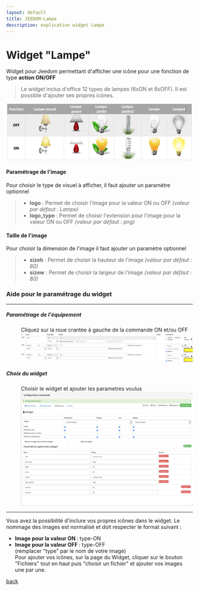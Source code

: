 ```yaml
---
layout: default
title: JEEDOM-Lampe
description: explication widget Lampe
---
```


# Widget "Lampe" 

Widget pour Jeedom permettant d'afficher une icône pour une fonction de type <b>action ON/OFF</b>
<blockquote>
Le widget inclus d'office 12 types de lampes (6xON et 6xOFF). Il est possible d'ajouter ses propres icônes.
</blockquote>

<p><img src="Img/JEEDOM-Lampe-Visuel.png" alt="Visuels" /></p>


<h4 id="Logo">Paramétrage de l'image</h4>
Pour choisir le type de visuel à afficher, il faut ajouter un paramètre optionnel<br/>
<blockquote>
    <ul>
        <li><b>logo</b>         : Permet de choisir l'image pour la valeur ON ou OFF <i>(valeur par défaut : Lampe)</i></li>
        <li><b>logo_type</b>    : Permet de choisir l'extension pour l'image pour la valeur ON ou OFF <i>(valeur par défaut : png)</i></li>
</ul>
</blockquote>


<h4 id="TaIlle">Taille de l'image</h4>
Pour choisir la dimension de l'image il faut ajouter un paramètre optionnel<br/>
<blockquote>
    <ul>
        <li><b>sizeh</b>    : Permet de choisir la hauteur de l'image <i>(valeur par défaut : 80)</i></li>
        <li><b>sizew</b>    : Permet de choisir la largeur de l'image <i>(valeur par défaut : 80)</i></li>
</ul>
</blockquote>

<h3 id="Aide Paramétrage">Aide pour le paramétrage du widget</h3>
<hr />
<h5 id="header-5">Paramétrage de l'équipement</h5>
<dl>
<dd>Cliquez sur la roue crantée à gauche de la commande ON et/ou OFF<br/>
    <img src="Img/JEEDOM-Lampe-Acces.png" alt="Access"/>
</dd>
</dl>

<h5 id="header-5">Choix du widget</h5>
<dl>
<dd>Choisir le widget et ajouter les parametres voulus<br/>
    <img src="Img/JEEDOM-Lampe-Configuration.png" alt="Configuration"/>
</dd>
</dl>

<hr />
  
Vous avez la possibilité d'inclure vos propres icônes dans le widget. Le nommage des images est normalisé et doit respecter le format suivant :<br/>
* **<b>Image pour la valeur ON </b>** : type-ON<br/>
* **<b>Image pour la valeur OFF </b>** : type-OFF<br/>
(remplacer "type" par le nom de votre image)<br/>
Pour ajouter vos icônes, sur la page du Widget, cliquer sur le bouton "Fichiers" tout en haut puis "choisir un fichier" et ajouter vos images une par une.<br/>




[back](./)